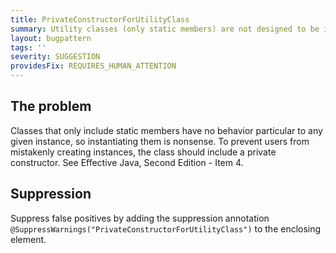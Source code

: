 ```yaml
---
title: PrivateConstructorForUtilityClass
summary: Utility classes (only static members) are not designed to be instantiated and should be made noninstantiable with a default constructor.
layout: bugpattern
tags: ''
severity: SUGGESTION
providesFix: REQUIRES_HUMAN_ATTENTION
---
```


<!--
*** AUTO-GENERATED, DO NOT MODIFY ***
To make changes, edit the @BugPattern annotation or the explanation in docs/bugpattern.
-->

## The problem
Classes that only include static members have no behavior particular to any given instance, so instantiating them is nonsense. To prevent users from mistakenly creating instances, the class should include a private constructor.  See Effective Java, Second Edition - Item 4.

## Suppression
Suppress false positives by adding the suppression annotation `@SuppressWarnings("PrivateConstructorForUtilityClass")` to the enclosing element.
